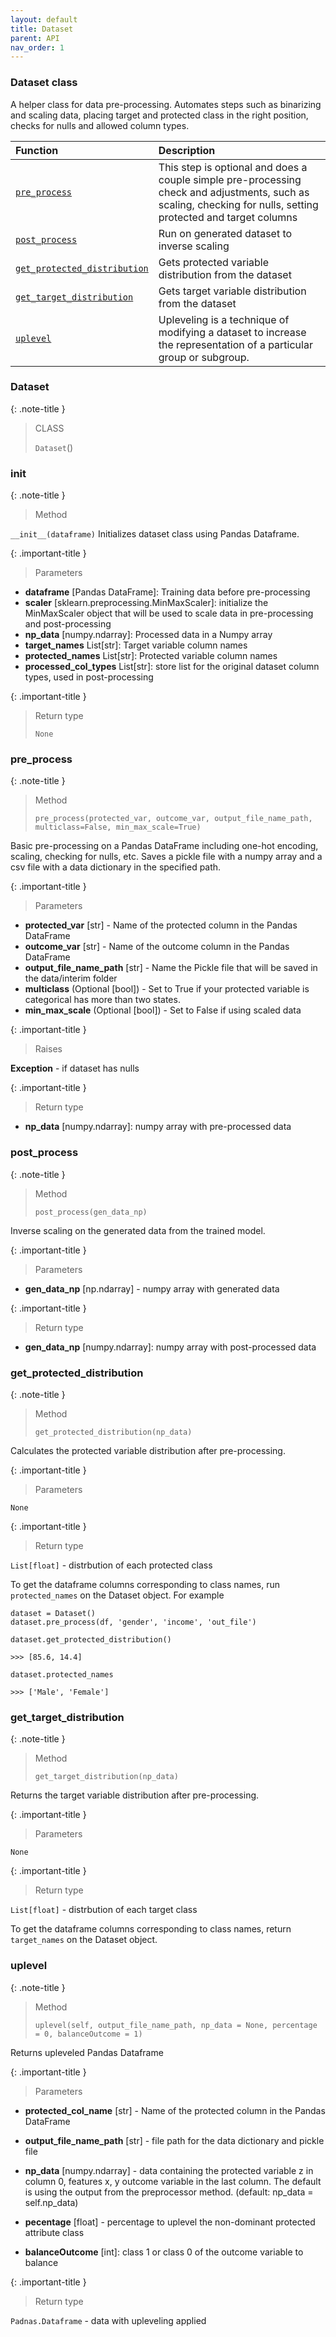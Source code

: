 ```yaml
---
layout: default
title: Dataset
parent: API
nav_order: 1
---
```


### Dataset class

A helper class for data pre-processing. Automates steps such as binarizing and scaling data, placing target and protected class in the right position, checks for nulls and allowed column types.

| Function     | Description      |
|:-------------|:------------------|
| [`pre_process`](#pre_process)| This step is optional and does a couple simple pre-processing check and adjustments, such as scaling, checking for nulls, setting protected and target columns |
| [`post_process`](#post_process) | Run on generated dataset to inverse scaling |
| [`get_protected_distribution`](#get_protected_distribution)           | Gets protected variable distribution from the dataset |
| [`get_target_distribution`](#get_target_distribution)           | Gets target variable distribution from the dataset |
| [`uplevel`](#uplevel)           | Upleveling is a technique of modifying a dataset to increase the representation of a particular group or subgroup. |


### Dataset
{: .note-title }
> CLASS
>
> `Dataset`()

### init
{: .note-title }
> Method
>

`__init__(dataframe)`
Initializes dataset class using Pandas Dataframe.

{: .important-title }
> Parameters

- **dataframe** [Pandas DataFrame]: Training data before pre-processing
- **scaler** [sklearn.preprocessing.MinMaxScaler]: initialize the MinMaxScaler object that will be used to scale data in pre-processing and post-processing
- **np_data** [numpy.ndarray]: Processed data in a Numpy array
- **target_names** List[str]: Target variable column names
- **protected_names** List[str]: Protected variable column names
- **processed_col_types** List[str]: store list for the original dataset column types, used in post-processing


{: .important-title }
> Return type
>
>`None`


### pre_process
{: .note-title }
> Method
>
> `pre_process(protected_var, outcome_var, output_file_name_path, multiclass=False, min_max_scale=True)`

Basic pre-processing on a Pandas DataFrame including one-hot encoding, scaling, checking for nulls, etc. Saves a pickle file with a numpy array and a csv file with a data dictionary in the specified path.


{: .important-title }
> Parameters

- **protected_var** [str] - Name of the protected column in the Pandas DataFrame
- **outcome_var** [str] - Name of the outcome column in the Pandas DataFrame
- **output_file_name_path** [str] - Name the Pickle file that will be saved in the data/interim folder
- **multiclass** (Optional [bool]) - Set to True if your protected variable is categorical has more than two states.
- **min_max_scale** (Optional [bool]) - Set to False if using scaled data

{: .important-title }
> Raises

**Exception** - if dataset has nulls

{: .important-title }
> Return type

- **np_data** [numpy.ndarray]: numpy array with pre-processed data


### post_process
{: .note-title }
> Method
>
> `post_process(gen_data_np)`

Inverse scaling on the generated data from the trained model.

{: .important-title }
> Parameters

- **gen_data_np** [np.ndarray] - numpy array with generated data

{: .important-title }
> Return type

- **gen_data_np** [numpy.ndarray]: numpy array with post-processed data


### get_protected_distribution
{: .note-title }
> Method
>
> `get_protected_distribution(np_data)`

Calculates the protected variable distribution after pre-processing. 

{: .important-title }
> Parameters

`None`

{: .important-title }
> Return type

`List[float]` - distrbution of each protected class

To get the dataframe columns corresponding to class names, run `protected_names` on the Dataset object. For example

```
dataset = Dataset()
dataset.pre_process(df, 'gender', 'income', 'out_file')

dataset.get_protected_distribution()

>>> [85.6, 14.4]

dataset.protected_names

>>> ['Male', 'Female']

```


### get_target_distribution
{: .note-title }
> Method
>
> `get_target_distribution(np_data)`

Returns the target variable distribution after pre-processing. 

{: .important-title }
> Parameters

`None`

{: .important-title }
> Return type

`List[float]` - distrbution of each target class

To get the dataframe columns corresponding to class names, return `target_names` on the Dataset object.


### uplevel
{: .note-title }
> Method
>
> `uplevel(self, output_file_name_path, np_data = None, percentage = 0, balanceOutcome = 1)`

Returns upleveled Pandas Dataframe 

{: .important-title }
> Parameters


- **protected_col_name** [str] - Name of the protected column in the Pandas DataFrame

- **output_file_name_path** [str] - file path for the data dictionary and pickle file
- **np_data** [numpy.ndarray] - data containing the protected variable z in column 0, features x, y outcome variable in the last column. The default is using the output from the preprocessor method. (default: np_data = self.np_data) 
- **pecentage** [float] - percentage to uplevel the non-dominant protected attribute class
- **balanceOutcome** [int]: class 1 or class 0 of the outcome variable to balance

{: .important-title }
> Return type

`Padnas.Dataframe` - data with upleveling applied
